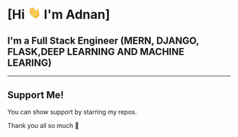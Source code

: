 # [Hi <img src="https://raw.githubusercontent.com/ABSphreak/ABSphreak/master/gifs/Hi.gif" width="30px"> I'm Adnan]

## I'm a Full Stack Engineer (MERN, DJANGO, FLASK,DEEP LEARNING AND MACHINE LEARING)





---


## Support Me!
You can show support by starring my repos.


Thank you all so much 🙏
